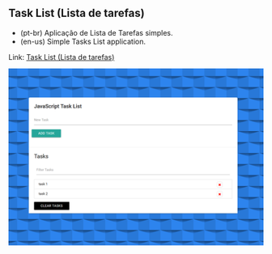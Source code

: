 ## Task List (Lista de tarefas)
- (pt-br)
  Aplicação de Lista de Tarefas simples.
- (en-us)
  Simple Tasks List application.

Link: <a href="https://capelaum-tasklist.netlify.app" target="_blank">Task List (Lista de tarefas)</a>

<div align="center">
  <img src="./tasklist.png" width="700">
</div>
